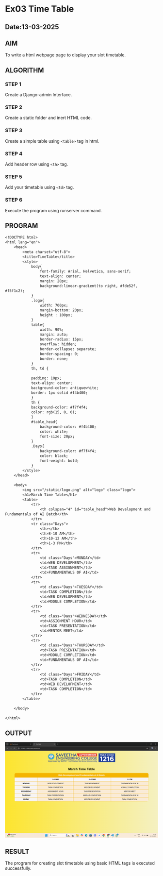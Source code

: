 # Ex03 Time Table
## Date:13-03-2025

## AIM
To write a html webpage page to display your slot timetable.

## ALGORITHM
### STEP 1
Create a Django-admin Interface.

### STEP 2
Create a static folder and inert HTML code.

### STEP 3
Create a simple table using ```<table>``` tag in html.

### STEP 4
Add header row using ```<th>``` tag.

### STEP 5
Add your timetable using ```<td>``` tag.

### STEP 6
Execute the program using runserver command.

## PROGRAM
```
<!DOCTYPE html>
<html lang="en">
    <head>
        <meta charset="utf-8">
        <title>TimeTable</title>
        <style>
            body{
                font-family: Arial, Helvetica, sans-serif;
                text-align: center;
                margin: 20px;
                background:linear-gradient(to right, #fde52f, #f5f1c2);
            }
            .logo{
                width: 700px;
                margin-bottom: 20px;
                height : 100px;
            }
            table{
                width: 90%;
                margin: auto;
                border-radius: 15px;
                overflow: hidden;
                border-collapse: separate;
                border-spacing: 0;
                border: none;
            }
            th, td {
                
            padding: 10px;
            text-align: center;
            background-color: antiquewhite;
            border: 1px solid #f4b400;
            }
            th {
            background-color: #f7f4f4;
            color: rgb(15, 0, 0);
            }
            #table_head{
                background-color: #f4b400;
                color: white;
                font-size: 20px;
            }
            .Days{
                background-color: #f7f4f4;
                color: black;
                font-weight: bold;
            }
        </style>
    </head>

    <body>
        <img src="/static/logo.png" alt="logo" class="logo">
        <h1>March Time Table</h1>
        <table>
            <tr>
                <th colspan="4" id="table_head">Web Development and Fundamentals of AI Batch</th>
            </tr>
            <tr class="Days">
                <th></th>
                <th>8-10 AM</th>
                <th>10-12 AM</th>
                <th>1-3 PM</th>
            </tr>
            <tr>
                <td class="Days">MONDAY</td>
                <td>WEB DEVELOPMENT</td>
                <td>TASK ASSIGNMENT</td>
                <td>FUNDAMENTALS OF AI</td>
            </tr>
            <tr>
                <td class="Days">TUESDAY</td>
                <td>TASK COMPLETION</td>
                <td>WEB DEVELOPMENT</td>
                <td>MODULE COMPLETION</td>
            </tr>
            <tr>
                <td class="Days">WEDNESDAY</td>
                <td>ASSIGNMENT HOUR</td>
                <td>TASK PRESENTATION</td>
                <td>MENTOR MEET</td>
            </tr>
            <tr>
                <td class="Days">THURSDAY</td>
                <td>TASK PRESENTATION</td>
                <td>MODULE COMPLETION</td>
                <td>FUNDAMENTALS OF AI</td>
            </tr>
            <tr>
                <td class="Days">FRIDAY</td>
                <td>TASK COMPLETION</td>
                <td>WEB DEVELOPMENT</td>
                <td>TASK COMPLETION</td>
            </tr>
        </table>

    </body>

</html>
```

## OUTPUT

![alt text](<Screenshot (71).png>)

## RESULT
The program for creating slot timetable using basic HTML tags is executed successfully.
